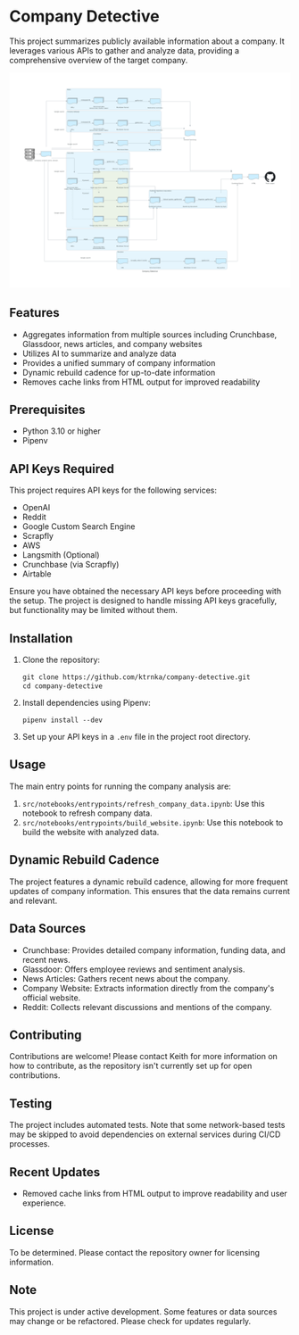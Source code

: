 # Company Detective

This project summarizes publicly available information about a company. It leverages various APIs to gather and analyze data, providing a comprehensive overview of the target company.

![System diagram](system_diagram.png)

## Features

- Aggregates information from multiple sources including Crunchbase, Glassdoor, news articles, and company websites
- Utilizes AI to summarize and analyze data
- Provides a unified summary of company information
- Dynamic rebuild cadence for up-to-date information
- Removes cache links from HTML output for improved readability

## Prerequisites

- Python 3.10 or higher
- Pipenv

## API Keys Required

This project requires API keys for the following services:

- OpenAI
- Reddit
- Google Custom Search Engine
- Scrapfly
- AWS
- Langsmith (Optional)
- Crunchbase (via Scrapfly)
- Airtable

Ensure you have obtained the necessary API keys before proceeding with the setup. The project is designed to handle missing API keys gracefully, but functionality may be limited without them.

## Installation

1. Clone the repository:
   ```
   git clone https://github.com/ktrnka/company-detective.git
   cd company-detective
   ```

2. Install dependencies using Pipenv:
   ```
   pipenv install --dev
   ```

3. Set up your API keys in a `.env` file in the project root directory.

## Usage

The main entry points for running the company analysis are:

1. `src/notebooks/entrypoints/refresh_company_data.ipynb`: Use this notebook to refresh company data.
2. `src/notebooks/entrypoints/build_website.ipynb`: Use this notebook to build the website with analyzed data.

## Dynamic Rebuild Cadence

The project features a dynamic rebuild cadence, allowing for more frequent updates of company information. This ensures that the data remains current and relevant.

## Data Sources

- Crunchbase: Provides detailed company information, funding data, and recent news.
- Glassdoor: Offers employee reviews and sentiment analysis.
- News Articles: Gathers recent news about the company.
- Company Website: Extracts information directly from the company's official website.
- Reddit: Collects relevant discussions and mentions of the company.

## Contributing

Contributions are welcome! Please contact Keith for more information on how to contribute, as the repository isn't currently set up for open contributions.

## Testing

The project includes automated tests. Note that some network-based tests may be skipped to avoid dependencies on external services during CI/CD processes.

## Recent Updates

- Removed cache links from HTML output to improve readability and user experience.

## License

To be determined. Please contact the repository owner for licensing information.

## Note

This project is under active development. Some features or data sources may change or be refactored. Please check for updates regularly.